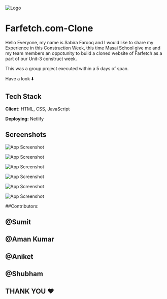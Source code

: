 
![Logo](https://aboutfarfetch.com/media/1003/farfetch-logo.jpg)


# Farfetch.com-Clone

Hello Everyone, my name is Sabira Farooq and I would like to share my Experience in this Construction Week, this time Masai School give me and my team members an oppotunity to build a cloned website of Farfetch as a part of our Unit-3 construct week.

This was a group project executed within a 5 days of span.


Have a look ⬇️



## Tech Stack

**Client:** HTML, CSS, JavaScript

**Deploying:** Netlify





## Screenshots

![App Screenshot](https://miro.medium.com/max/875/1*h-yTz_plDSGI-cztXvbklA.jpeg)

![App Screenshot](https://miro.medium.com/max/875/1*IPTCj70KN7leyQJ_k5iawA.jpeg)

![App Screenshot](https://miro.medium.com/max/875/1*yOYCnn52HTFDMMxfwnJYfw.jpeg)

![App Screenshot](https://miro.medium.com/max/875/1*fKRMZZJarCITW7jbLA62kQ.jpeg)

![App Screenshot](https://miro.medium.com/max/758/1*guIw6kLpVilpLDdB48hubA.jpeg)

![App Screenshot](https://miro.medium.com/max/875/1*-rsAvG34cGeHDnwjWcgkzQ.jpeg)

##Contributors:
## @Sumit
## @Aman Kumar
## @Aniket
## @Shubham

## THANK YOU ❤️


